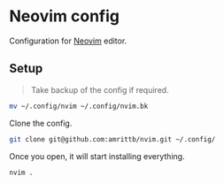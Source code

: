 # Neovim config

Configuration for [Neovim](https://neovim.io/) editor.

## Setup

> Take backup of the config if required.

```sh
mv ~/.config/nvim ~/.config/nvim.bk
```

Clone the config.

```sh
git clone git@github.com:amrittb/nvim.git ~/.config/
```

Once you open, it will start installing everything.
```sh
nvim .
```
